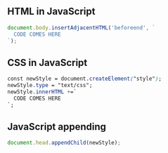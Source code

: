 ## HTML in JavaScript

```js
document.body.insertAdjacentHTML('beforeend', `
  CODE COMES HERE
`);
```

## CSS in JavaScript

```css
const newStyle = document.createElement("style");
newStyle.type = "text/css";
newStyle.innerHTML +=`
  CODE COMES HERE
`;
```

## JavaScript appending

```js
document.head.appendChild(newStyle);
```
